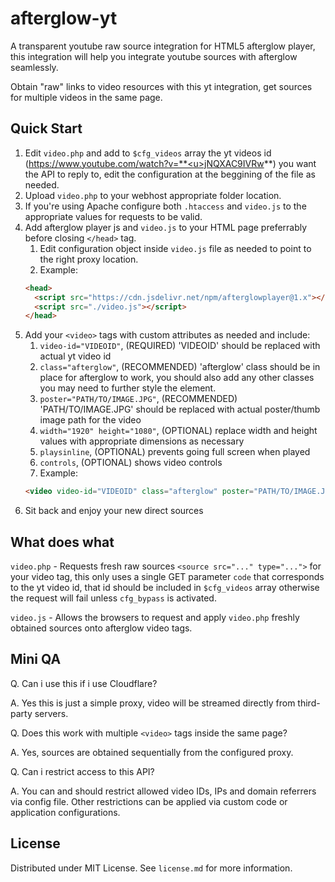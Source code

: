 # afterglow-yt
A transparent youtube raw source integration for HTML5 afterglow player, this integration will help you integrate youtube sources with afterglow seamlessly.

Obtain "raw" links to video resources with this yt integration, get sources for multiple videos in the same page.

## Quick Start

1. Edit `video.php` and add to `$cfg_videos` array the yt videos id (https://www.youtube.com/watch?v=**<u>jNQXAC9IVRw</u>**) you want the API to reply to, edit the configuration at the beggining of the file as needed.
  2. Upload `video.php` to your webhost appropriate folder location.
  3. If you're using Apache configure both `.htaccess` and `video.js` to the appropriate values for requests to be valid.
4. Add afterglow player js and `video.js` to your HTML page preferrably before closing `</head>` tag.
   1. Edit configuration object inside `video.js` file as needed to point to the right proxy location.
   2. Example:
   ```html
   <head>
     <script src="https://cdn.jsdelivr.net/npm/afterglowplayer@1.x"></script>
     <script src="./video.js"></script>
   </head>
   ```
5. Add your `<video>` tags with custom attributes as needed and include:
   1. `video-id="VIDEOID"`, (REQUIRED) 'VIDEOID' should be replaced with actual yt video id
   2. `class="afterglow"`, (RECOMMENDED) 'afterglow' class should be in place for afterglow to work, you should also add any other classes you may need to further style the element.
   3. `poster="PATH/TO/IMAGE.JPG"`, (RECOMMENDED) 'PATH/TO/IMAGE.JPG' should be replaced with actual poster/thumb image path for the video
   4. `width="1920" height="1080"`, (OPTIONAL) replace width and height values with appropriate dimensions as necessary
   5. `playsinline`, (OPTIONAL) prevents going full screen when played
   6. `controls`, (OPTIONAL) shows video controls
   7. Example:
   ```html
   <video video-id="VIDEOID" class="afterglow" poster="PATH/TO/IMAGE.JPG" width="1920" height="1080" playsinline controls></video>
   ```
6. Sit back and enjoy your new direct sources

## What does what

`video.php` - Requests fresh raw sources `<source src="..." type="...">` for your video tag, this only uses a single GET parameter `code` that corresponds to the yt video id, that id should be included in `$cfg_videos` array otherwise the request will fail unless `cfg_bypass` is activated.

`video.js` - Allows the browsers to request and apply `video.php` freshly obtained sources onto afterglow video tags.

## Mini QA

Q. Can i use this if i use Cloudflare?

A. Yes this is just a simple proxy, video will be streamed directly from third-party servers.

Q. Does this work with multiple `<video>` tags inside the same page?

A. Yes, sources are obtained sequentially from the configured proxy.

Q. Can i restrict access to this API?

A. You can and should restrict allowed video IDs, IPs and domain referrers via config file. Other restrictions can be applied via custom code or application configurations.

## License

Distributed under MIT License. See `license.md` for more information.
